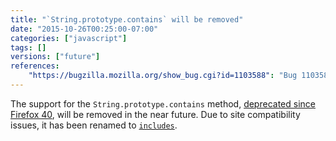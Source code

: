 ```yaml
---
title: "`String.prototype.contains` will be removed"
date: "2015-10-26T00:25:00-07:00"
categories: ["javascript"]
tags: []
versions: ["future"]
references:
    "https://bugzilla.mozilla.org/show_bug.cgi?id=1103588": "Bug 1103588 - Remove String.prototype.contains"
---
```

The support for the `String.prototype.contains` method, [deprecated since Firefox 40](https://www.fxsitecompat.com/en-US/docs/2015/string-prototype-contains-has-been-renamed-to-includes/), will be removed in the near future. Due to site compatibility issues, it has been renamed to [`includes`](https://developer.mozilla.org/en-US/docs/Web/JavaScript/Reference/Global_Objects/String/includes).
